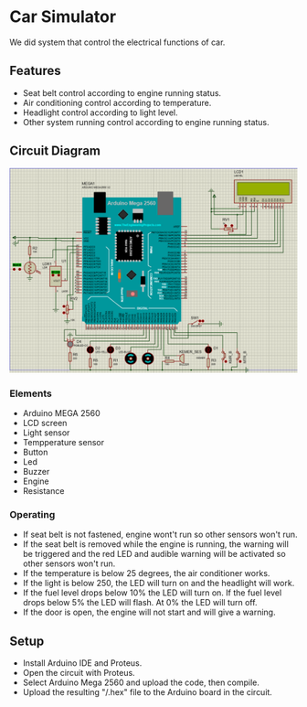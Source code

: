 # Car Simulator
We did system that control the electrical functions of car.

## Features
- Seat belt control according to engine running status.
- Air conditioning control according to temperature.
- Headlight control according to light level.
- Other system running control according to engine running status.
  
## Circuit Diagram
![Circuit](/images/image.png)

### Elements
- Arduino MEGA 2560
- LCD screen
- Light sensor
- Tempperature sensor
- Button
- Led
- Buzzer
- Engine
- Resistance

### Operating
- If seat belt is not fastened, engine wont't run so other sensors won't run.
- If the seat belt is removed while the engine is running, the warning will be triggered and the red LED and audible warning will be activated so other sensors won't run.
- If the temperature is below 25 degrees, the air conditioner works.
- If the light is below 250, the LED will turn on and the headlight will work.
- If the fuel level drops below 10% the LED will turn on. If the fuel level drops below 5% the LED will flash. At 0% the LED will turn off.
- If the door is open, the engine will not start and will give a warning.

## Setup
- Install Arduino IDE and Proteus.
- Open the circuit with Proteus.
- Select Arduino Mega 2560 and upload the code, then compile.
- Upload the resulting "/.hex" file to the Arduino board in the circuit.


  

